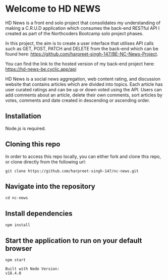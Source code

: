 # Welcome to HD NEWS

HD News is a front end solo project that consolidates my understanding of making a C.R.U.D application which consumes the back-end RESTful API I created as part of the Northcoders Bootcamp solo project phases. 

In this project, the aim is to create a user interface that utilises API calls such as GET, POST, PATCH and DELETE from the back-end which can be found here: https://github.com/harpreet-singh-147/BE-NC-News-Project.

You can find the link to the hosted version of my back-end project here: https://hd-news-be.cyclic.app/api

HD News is a social news aggregation, web content rating, and discussion website that contains articles which are divided into topics. Each article has user curated ratings and can be up or down voted using the API. Users can add comments about an article, delete their own comments, sort articles by votes, comments and date created in descending or ascending order.

## Installation
Node.js is required.

## Cloning this repo

In order to access this repo locally, you can either fork and clone this repo, or clone directly from the following url:

```
git clone https://github.com/harpreet-singh-147/nc-news.git
```
## Navigate into the repository
```
cd nc-news
```

## Install dependencies
```
npm install
```

## Start the application to run on your default browser
```
npm start
```

```
Built with Node Version:
v18.4.0
```

